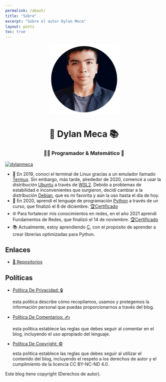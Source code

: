 ```yaml
---
permalink: /about/
title: "Sobre"
excerpt: "Sobre el autor Dylan Meca"
layout: posts
toc: true
---
```


<div style="text-align: center;">
     <img src="/assets/img/avatar-dylan.png" width="225px" height="225px">
     <h1>🚀 Dylan Meca 📚</h1>
     <h3>👨‍💻 Programador & Matemático 🔧</h3>
</div>

<div style="text-align: left;">
    <a href="https://github.com/ryo-ma/github-profile-trophy" target="_blank">
        <img src="https://github-profile-trophy.vercel.app/?username=dylanmeca&theme=tokyonight" alt="dylanmeca" style="max-width: 100%;">
    </a>
</div>

   - 🐧 En 2019, conocí el terminal de Linux gracias a un emulador llamado [Termux](https://termux.dev/en/). Sin embargo, más tarde, alrededor de 2020, comencé a usar la distribución [Ubuntu](https://ubuntu.com/) a través de [WSL2](https://learn.microsoft.com/en-us/windows/wsl/install). Debido a problemas de estabilidad e inconvenientes que surgieron, decidí cambiar a la distribución [Debian](https://www.debian.org/), que es mi favorita y aún la uso hasta el día de hoy.
  - 🐍 En 2020, aprendí el lenguaje de programación [Python](https://www.python.org/) a través de un curso, que finalizó el 8 de diciembre. [🏆Certificado](https://raw.githubusercontent.com/dylanmeca/dylanmeca/master/certificate/python3-certificate.jpg)
  - 🌐 Para fortalecer mis conocimientos en redes, en el año 2021 aprendí Fundamentos de Redes, que finalizó el 14 de noviembre. [🏆Certificado](https://www.udemy.com/certificate/UC-dc5f60cb-435c-4323-a92d-8cc60affc92f/)
  - 📚 Actualmente, estoy aprendiendo [C](https://www.cprogramming.com/), con el propósito de aprender a crear librerías optimizadas para Python.
  
## Enlaces

* [👷 Repositorios](https://github.com/dylanmeca?tab=repositories)
  
## Políticas

<ul>
    <li><a target="_blank" href="{{ 'politica-de-privacidad' | relative_url }}">Política De Privacidad: 🔒 </a></li><p>esta política describe cómo recopilamos, usamos y protegemos la información personal que puedas proporcionarnos a través del blog.</p>
    <li><a target="_blank" href="{{ 'politica-de-comentarios' | relative_url }}">Política De Comentarios: ✍️ </a></li><p>esta política establece las reglas que debes seguir al comentar en el blog, incluyendo el uso apropiado del lenguaje.</p>
    <li><a target="_blank" href="{{ 'politica-de-copyright' | relative_url }}">Política De Copyright: ©️ </a></li><p>esta política establece las reglas que debes seguir al utilizar el contenido del blog, incluyendo el respeto a los derechos de autor y el cumplimiento de la licencia CC BY-NC-ND 4.0.</p>
</ul>

Este blog tiene copyright (Derechos de autor).
